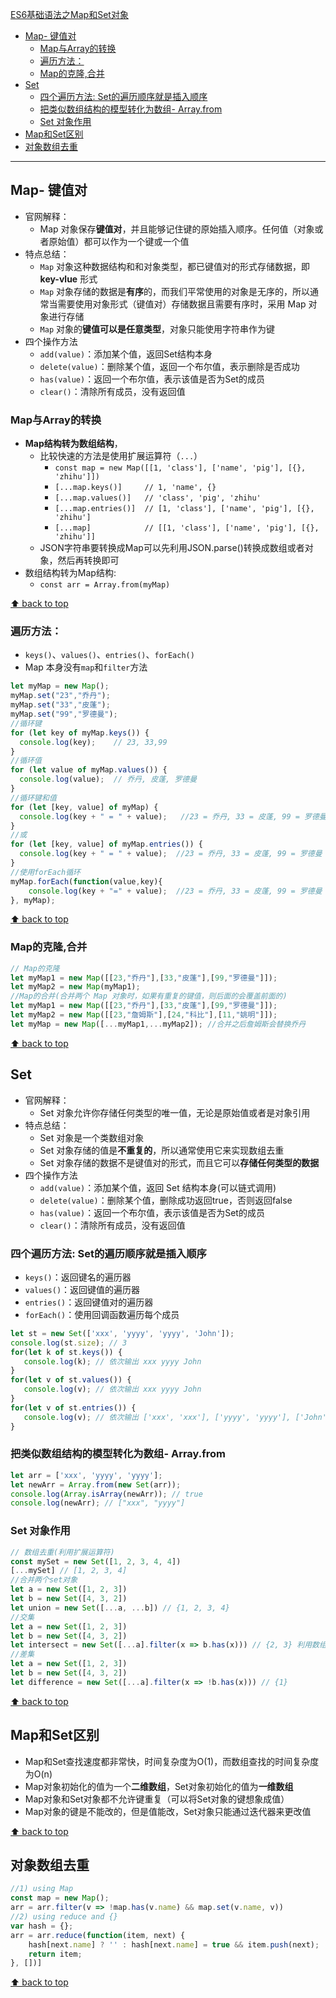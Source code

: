 [ES6基础语法之Map和Set对象](#top)

- [Map- 键值对](#map--键值对)
  - [Map与Array的转换](#map与array的转换)
  - [遍历方法：](#遍历方法)
  - [Map的克隆,合并](#map的克隆合并)
- [Set](#set)
  - [四个遍历方法: Set的遍历顺序就是插入顺序](#四个遍历方法-set的遍历顺序就是插入顺序)
  - [把类似数组结构的模型转化为数组- Array.from](#把类似数组结构的模型转化为数组--arrayfrom)
  - [Set 对象作用](#set-对象作用)
- [Map和Set区别](#map和set区别)
- [对象数组去重](#对象数组去重)

---------------------------------------------------------

## Map- 键值对

- 官网解释：
  - Map 对象保存**键值对**，并且能够记住键的原始插入顺序。任何值（对象或者原始值）都可以作为一个键或一个值
- 特点总结：
  - `Map` 对象这种数据结构和和对象类型，都已键值对的形式存储数据，即 **key-vlue** 形式
  - `Map` 对象存储的数据是**有序**的，而我们平常使用的对象是无序的，所以通常当需要使用对象形式（键值对）存储数据且需要有序时，采用 Map 对象进行存储
  - `Map` 对象的**键值可以是任意类型**，对象只能使用字符串作为键
- 四个操作方法
  - `add(value)`：添加某个值，返回Set结构本身
  - `delete(value)`：删除某个值，返回一个布尔值，表示删除是否成功
  - `has(value)`：返回一个布尔值，表示该值是否为Set的成员
  - `clear()`：清除所有成员，没有返回值

### Map与Array的转换

- **Map结构转为数组结构**，
  - 比较快速的方法是使用扩展运算符（`...`）
    - `const map = new Map([[1, 'class'], ['name', 'pig'], [{}, 'zhihu']])`
    - `[...map.keys()]     // 1, 'name', {}`
    - `[...map.values()]   // 'class', 'pig', 'zhihu'`
    - `[...map.entries()]  // [1, 'class'], ['name', 'pig'], [{}, 'zhihu']`
    - `[...map]            // [[1, 'class'], ['name', 'pig'], [{}, 'zhihu']]`
  - JSON字符串要转换成Map可以先利用JSON.parse()转换成数组或者对象，然后再转换即可
- 数组结构转为Map结构: 
  - `const arr = Array.from(myMap)`

[⬆ back to top](#top)

### 遍历方法：
    
- `keys()`、`values()`、`entries()`、`forEach()`
- Map 本身没有`map`和`filter`方法

```js
let myMap = new Map();
myMap.set("23","乔丹");
myMap.set("33","皮蓬");
myMap.set("99","罗德曼");
//循环键
for (let key of myMap.keys()) {
  console.log(key);    // 23, 33,99
}       
//循环值
for (let value of myMap.values()) {
  console.log(value);  // 乔丹, 皮蓬, 罗德曼
}           
//循环键和值
for (let [key, value] of myMap) {
  console.log(key + " = " + value);   //23 = 乔丹, 33 = 皮蓬, 99 = 罗德曼
}    
//或
for (let [key, value] of myMap.entries()) {
  console.log(key + " = " + value);  //23 = 乔丹, 33 = 皮蓬, 99 = 罗德曼
}         
//使用forEach循环
myMap.forEach(function(value,key){
    console.log(key + "=" + value);  //23 = 乔丹, 33 = 皮蓬, 99 = 罗德曼
}, myMap);
```

[⬆ back to top](#top)

### Map的克隆,合并

```js
// Map的克隆
let myMap1 = new Map([[23,"乔丹"],[33,"皮蓬"],[99,"罗德曼"]]);
let myMap2 = new Map(myMap1);
//Map的合并(合并两个 Map 对象时，如果有重复的键值，则后面的会覆盖前面的)
let myMap1 = new Map([[23,"乔丹"],[33,"皮蓬"],[99,"罗德曼"]]);
let myMap2 = new Map([[23,"詹姆斯"],[24,"科比"],[11,"姚明"]]);
let myMap = new Map([...myMap1,...myMap2]); //合并之后詹姆斯会替换乔丹
```

[⬆ back to top](#top)

## Set

- 官网解释：
  - Set 对象允许你存储任何类型的唯一值，无论是原始值或者是对象引用
- 特点总结：
  - Set 对象是一个类数组对象
  - Set 对象存储的值是**不重复的**，所以通常使用它来实现数组去重
  - Set 对象存储的数据不是键值对的形式，而且它可以**存储任何类型的数据**
- 四个操作方法
  - `add(value)`：添加某个值，返回 Set 结构本身(可以链式调用)
  - `delete(value)`：删除某个值，删除成功返回true，否则返回false
  - `has(value)`：返回一个布尔值，表示该值是否为Set的成员
  - `clear()`：清除所有成员，没有返回值

### 四个遍历方法: Set的遍历顺序就是插入顺序

- `keys()`：返回键名的遍历器
- `values()`：返回键值的遍历器
- `entries()`：返回键值对的遍历器
- `forEach()`：使用回调函数遍历每个成员

```js
let st = new Set(['xxx', 'yyyy', 'yyyy', 'John']);
console.log(st.size); // 3
for(let k of st.keys()) {
   console.log(k); // 依次输出 xxx yyyy John
}
for(let v of st.values()) {
   console.log(v); // 依次输出 xxx yyyy John
}
for(let v of st.entries()) {
   console.log(v); // 依次输出 ['xxx', 'xxx'], ['yyyy', 'yyyy'], ['John', 'John'] 
}
```

### 把类似数组结构的模型转化为数组- Array.from

```js
let arr = ['xxx', 'yyyy', 'yyyy'];
let newArr = Array.from(new Set(arr));
console.log(Array.isArray(newArr)); // true
console.log(newArr); // ["xxx", "yyyy"]
```

### Set 对象作用

```js
// 数组去重(利用扩展运算符)
const mySet = new Set([1, 2, 3, 4, 4])
[...mySet] // [1, 2, 3, 4]
//合并两个set对象
let a = new Set([1, 2, 3])
let b = new Set([4, 3, 2])
let union = new Set([...a, ...b]) // {1, 2, 3, 4}
//交集
let a = new Set([1, 2, 3])
let b = new Set([4, 3, 2])
let intersect = new Set([...a].filter(x => b.has(x))) // {2, 3} 利用数组的filter方法
//差集
let a = new Set([1, 2, 3])
let b = new Set([4, 3, 2])
let difference = new Set([...a].filter(x => !b.has(x))) // {1}
```

[⬆ back to top](#top)

## Map和Set区别

- Map和Set查找速度都非常快，时间复杂度为O(1)，而数组查找的时间复杂度为O(n)
- Map对象初始化的值为一个**二维数组**，Set对象初始化的值为**一维数组**
- Map对象和Set对象都不允许键重复（可以将Set对象的键想象成值）
- Map对象的键是不能改的，但是值能改，Set对象只能通过迭代器来更改值

[⬆ back to top](#top)

## 对象数组去重

```js
//1) using Map
const map = new Map();
arr = arr.filter(v => !map.has(v.name) && map.set(v.name, v))
//2) using reduce and {}
var hash = {};
arr = arr.reduce(function(item, next) {
    hash[next.name] ? '' : hash[next.name] = true && item.push(next);
    return item;
}, [])]
```

[⬆ back to top](#top)
